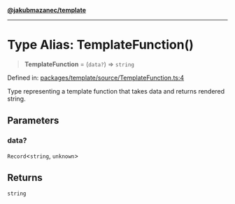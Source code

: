 [**@jakubmazanec/template**](../README.md)

---

# Type Alias: TemplateFunction()

> **TemplateFunction** = (`data?`) => `string`

Defined in:
[packages/template/source/TemplateFunction.ts:4](https://github.com/jakubmazanec/tools/blob/a1a5edf56256b0aa4e209cc73bc7a07f5d7fc236/packages/template/source/TemplateFunction.ts#L4)

Type representing a template function that takes data and returns rendered string.

## Parameters

### data?

`Record`\<`string`, `unknown`\>

## Returns

`string`
